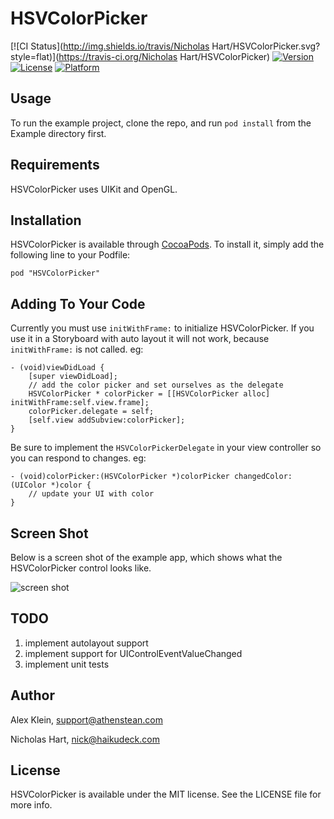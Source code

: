 # HSVColorPicker

[![CI Status](http://img.shields.io/travis/Nicholas Hart/HSVColorPicker.svg?style=flat)](https://travis-ci.org/Nicholas Hart/HSVColorPicker)
[![Version](https://img.shields.io/cocoapods/v/HSVColorPicker.svg?style=flat)](http://cocoadocs.org/docsets/HSVColorPicker)
[![License](https://img.shields.io/cocoapods/l/HSVColorPicker.svg?style=flat)](http://cocoadocs.org/docsets/HSVColorPicker)
[![Platform](https://img.shields.io/cocoapods/p/HSVColorPicker.svg?style=flat)](http://cocoadocs.org/docsets/HSVColorPicker)

## Usage

To run the example project, clone the repo, and run `pod install` from the Example directory first.

## Requirements

HSVColorPicker uses UIKit and OpenGL.

## Installation

HSVColorPicker is available through [CocoaPods](http://cocoapods.org). To install
it, simply add the following line to your Podfile:

    pod "HSVColorPicker"

## Adding To Your Code

Currently you must use `initWithFrame:` to initialize HSVColorPicker.  If you use it in a Storyboard with auto layout it will not work, because `initWithFrame:` is not called.  eg:

```
- (void)viewDidLoad {
    [super viewDidLoad];
    // add the color picker and set ourselves as the delegate
    HSVColorPicker * colorPicker = [[HSVColorPicker alloc] initWithFrame:self.view.frame];
    colorPicker.delegate = self;
    [self.view addSubview:colorPicker];
}
```

Be sure to implement the `HSVColorPickerDelegate` in your view controller so you can respond to changes.  eg:

```
- (void)colorPicker:(HSVColorPicker *)colorPicker changedColor:(UIColor *)color {
	// update your UI with color
}
```


## Screen Shot

Below is a screen shot of the example app, which shows what the HSVColorPicker control looks like.

![screen shot](ScreenShot.png)

## TODO
1. implement autolayout support
2. implement support for UIControlEventValueChanged
3. implement unit tests

## Author

Alex Klein, support@athenstean.com

Nicholas Hart, nick@haikudeck.com

## License

HSVColorPicker is available under the MIT license. See the LICENSE file for more info.

